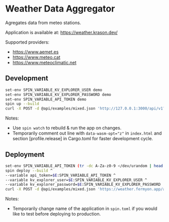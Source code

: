 # Weather Data Aggregator

Agregates data from meteo stations.

Application is available at: https://weather.krason.dev/

Supported providers:
- https://www.aemet.es
- https://www.meteo.cat
- https://www.meteoclimatic.net


## Development

```sh
set-env SPIN_VARIABLE_KV_EXPLORER_USER demo
set-env SPIN_VARIABLE_KV_EXPLORER_PASSWORD demo
set-env SPIN_VARIABLE_API_TOKEN demo
spin up --build
curl -X POST -d @api/examples/mixed.json 'http://127.0.0.1:3000/api/v1?token=demo'
```

Notes:
- Use `spin watch` to rebuild & run the app on changes.
- Temporarily comment out line with `data-wasm-opt="z"` in `index.html`
  and section [profile.release] in Cargo.toml for faster development cycle.

## Deployment

```sh
set-env SPIN_VARIABLE_API_TOKEN (tr -dc A-Za-z0-9 </dev/urandom | head -c 16)
spin deploy --build ^
--variable api_token=$E:SPIN_VARIABLE_API_TOKEN ^
--variable kv_explorer_user=$E:SPIN_VARIABLE_KV_EXPLORER_USER ^
--variable kv_explorer_password=$E:SPIN_VARIABLE_KV_EXPLORER_PASSWORD
curl -X POST -d @api/examples/mixed.json 'https://weather.fermyon.app/api/v1?token='$E:SPIN_VARIABLE_API_TOKEN
```

Notes:
- Temporarily change name of the application in `spin.toml` if you would like to test before deploying to production.

